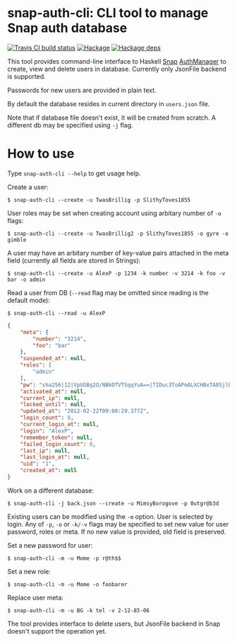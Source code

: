 # snap-auth-cli: CLI tool to manage Snap auth database

[![Travis CI build status](https://travis-ci.org/dzhus/snap-auth-cli.svg)](https://travis-ci.org/dzhus/snap-auth-cli)
[![Hackage](https://img.shields.io/hackage/v/snap-auth-cli.svg)](https://hackage.haskell.org/package/snap-auth-cli)
[![Hackage deps](https://img.shields.io/hackage-deps/v/snap-auth-cli.svg)](http://packdeps.haskellers.com/feed?needle=snap-auth-cli)

This tool provides command-line interface to
Haskell [Snap][snap] [AuthManager][snap-auth] to create, view and
delete users in database. Currently only JsonFile backend is
supported.

Passwords for new users are provided in plain text.

By default the database resides in current directory in `users.json`
file.

Note that if database file doesn't exist, it will be created from
scratch. A different db may be specified using `-j` flag.

# How to use

Type `snap-auth-cli --help` to get usage help.

Create a user:

    $ snap-auth-cli --create -u TwasBrillig -p SlithyToves1855

User roles may be set when creating account using arbitary number
of `-o` flags:

    $ snap-auth-cli --create -u TwasBrillig2 -p SlithyToves1855 -o gyre -o gimble

A user may have an arbitary number of key-value pairs attached in the
meta field (currently all fields are stored in Strings):

    $ snap-auth-cli --create -u AlexP -p 1234 -k number -v 3214 -k foo -v bar -o admin

Read a user from DB (`--read` flag may be omitted since reading
is the default mode):

    $ snap-auth-cli --read -u AlexP

```json
{
    "meta": {
        "number": "3214",
        "foo": "bar"
    },
    "suspended_at": null,
    "roles": [
        "admin"
    ],
    "pw": "sha256|12|VpUGBg2O/NBkDTVTSqqYuA==|TIDuc3ToAPmALXCHBxTA8SjlUBztPS8nH6qiV63a+f4=",
    "activated_at": null,
    "current_ip": null,
    "locked_until": null,
    "updated_at": "2012-02-22T09:00:29.377Z",
    "login_count": 0,
    "current_login_at": null,
    "login": "AlexP",
    "remember_token": null,
    "failed_login_count": 0,
    "last_ip": null,
    "last_login_at": null,
    "uid": "1",
    "created_at": null
}
```

Work on a different database:

    $ snap-auth-cli -j back.json --create -u MimsyBorogove -p 0utgr@b3d

Existing users can be modified using the `-m` option. User is
selected by login. Any of `-p`, `-o` or `-k/-v` flags may be
specified to set new value for user password, roles or meta. If no
new value is provided, old field is preserved.

Set a new password for user:

    $ snap-auth-cli -m -u Mome -p r@th$$

Set a new role:

    $ snap-auth-cli -m -u Mome -o foobarer

Replace user meta:

    $ snap-auth-cli -m -u BG -k tel -v 2-12-85-06

The tool provides interface to delete users, but JsonFile backend
in Snap doesn't support the operation yet.

[snap]: http://snapframework.com/
[snap-auth]: http://hackage.haskell.org/package/snap/docs/Snap-Snaplet-Auth.html
